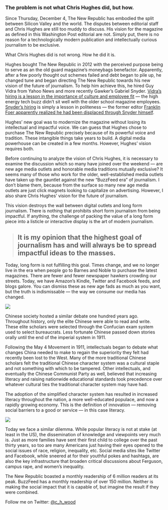 ### The problem is not what Chris Hughes did, but how.

Since Thursday, December 4, The New Republic has embodied the split between Silicon Valley and the world. The disputes between editorial staff and Chris Hughes are still too muddy to discuss. His vision for the magazine as defined in this Washington Post editorial are not. Simply put, there is no reason for a technologically modern publication and intellectually curious journalism to be exclusive.

What Chris Hughes did is not wrong. How he did it is.

Hughes bought The New Republic in 2012 with the perceived purpose being to serve as an the old guard magazine’s moneybags benefactor. Apparently, after a few poorly thought out schemes failed and debt began to pile up, he changed tune and began directing The New Republic towards his new vision of the future of journalism. To help him achieve this, he hired Guy Vidra from Yahoo News and more recently Gawker’s Gabriel Snyder. [Vidra’s hiring is a lesson in the importance of culture and employee fit](http://www.nytimes.com/2014/12/08/business/media/revolt-at-the-new-new-republic-.html?smid=tw-nytimes&_r=0) — the high energy tech buzz didn’t sit well with the older school magazine employees. [Snyder’s hiring](http://gawker.com/rumor-gabriel-snyder-will-replace-frank-foer-at-the-ne-1666787574) is simply a lesson in politeness — the former editor [Franklin Foer apparently realized he had been displaced through Snyder himself](http://www.thedailybeast.com/articles/2014/12/05/the-new-republic-implodes.html).

Hughes’ new goal was to modernize the magazine without losing its intellectual and impactful voice. We can guess that Hughes chose to purchase The New Republic precisely because of its powerful voice and tradition. These intangible things take years to build. A digital media powerhouse can be created in a few months. However, Hughes’ vision requires both.

Before continuing to analyze the vision of Chris Hughes, it is necessary to examine the discussion which so many have joined over the weekend — are new age media outlets and honorable media traditions mutually exclusive? It seems many of those who work for the older, well-established media outlets have taken up the gauntlet against the new “BuzzFeed era” of journalism. I don’t blame them, because from the surface so many new age media outlets are just click magnets looking to capitalize on advertising. However, I also share Chris Hughes’ vision for the future of journalism.

This vision destroys the wall between digital outlets and long form journalism. There is nothing that prohibits short form journalism from being impactful. If anything, the challenge of packing the value of a long form piece into a listicle or interactive display is the art of modern journalism.
> ## It is my opinion that the highest goal of journalism has and will always be to spread impactful ideas to the masses.

Today, long form is not fulfilling this goal. Times change, and we no longer live in the era when people go to Barnes and Noble to purchase the latest magazines. There are fewer and fewer newspaper hawkers crowding our streets. Today, we have Amazon’s Kindle, Twitter and Facebook feeds, and blogs galore. You can dismiss these as new age fads as much as you want, but the truth is indismissable — the way we consume our media has changed.

![](https://cdn-images-1.medium.com/max/5058/1*zopuQ4LEGPolhoLJDJE5FA.jpeg)

Chinese society hosted a similar debate one hundred years ago. Throughout history, only the elite Chinese were able to read and write. These elite scholars were selected through the Confucian exam system used to select bureaucrats. Less fortunate Chinese passed down stories orally until the end of the imperial system in 1911.

Following the May 4 Movement in 1911, intellectuals began to debate what changes China needed to make to regain the superiority they felt had recently been lost to the West. Many of the more traditional Chinese scholars felt the traditional Chinese character system was a cultural staple and not something with which to be tampered. Other intellectuals, and eventually the Chinese Communist Party as well, believed that increasing literacy and raising nationwide educational standards took precedence over whatever cultural ties the traditional character system may have had.

The adoption of the simplified character system has resulted in increased literacy throughout the nation, a more well-educated populace, and now a rapidly growing economy. This is the definition of innovation — removing social barriers to a good or service — in this case literacy.

![](https://cdn-images-1.medium.com/max/6528/1*cg2NU1dXvrudk1PvDePjjw.jpeg)

Today we face a similar dilemma. While popular literacy is not at stake (at least in the US), the dissemination of knowledge and viewpoints very much is. Just as more families have sent their first child to college over the past thirty years, so too are many Americans just having their eyes opened to the social issues of race, religion, inequality, etc. Social media sites like Twitter and Facebook, while sneered at for their youthful pokes and hashtags, are also the key infrastructure that broaden critical discussions about Ferguson, campus rape, and women’s inequality.

The New Republic boasted a monthly readership of 6 million readers at its peak. BuzzFeed has a monthly readership of over 150 million. Neither is making the social impact that it is capable of, but imagine the result if they were combined.

Follow me on Twitter: [@c_h_wood](https://twitter.com/C_H_Wood)
